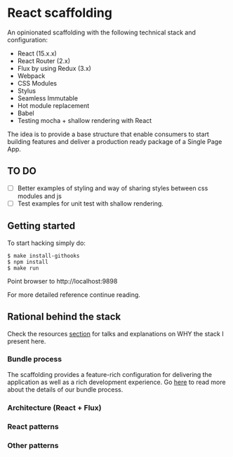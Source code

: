 # React scaffolding

An opinionated scaffolding with the following technical stack and configuration:

* React  (15.x.x)
* React Router (2.x)
* Flux by using Redux (3.x)
* Webpack
* CSS Modules
* Stylus
* Seamless Immutable
* Hot module replacement
* Babel
* Testing mocha + shallow rendering with React

The idea is to provide a base structure that enable consumers to start building features and deliver a production ready package of a Single Page App.

## TO DO

- [ ] Better examples of styling and way of sharing styles between css modules and js
- [ ] Test examples for unit test with shallow rendering.

## Getting started

To start hacking simply do:

```
$ make install-githooks
$ npm install
$ make run
```
Point browser to http://localhost:9898

For more detailed reference continue reading.

## Rational behind the stack

Check the resources [section](https://github.com/rafaelchiti/react_scaffolding/wiki/resources) for talks and explanations on WHY the stack I present here.

### Bundle process

The scaffolding provides a feature-rich configuration for delivering the application as well as a rich development experience.
Go [here](./WEBPACK.md) to read more about the details of our bundle process.

### Architecture (React + Flux)

### React patterns

### Other patterns
